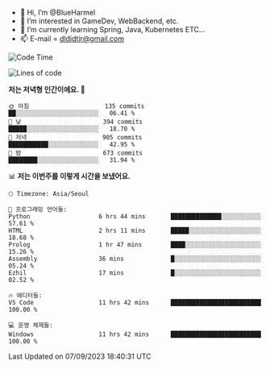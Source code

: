 - 👋 Hi, I’m @BlueHarmel
- 👀 I’m interested in GameDev, WebBackend, etc.
- 🌱 I’m currently learning Spring, Java, Kubernetes ETC...
- 📫 E-mail = dldjdtjr@gmail.com
  <!--START_SECTION:waka-->
![Code Time](http://img.shields.io/badge/Code%20Time-297%20hrs%2025%20mins-blue)

![Lines of code](https://img.shields.io/badge/%EC%A0%80%EB%8A%94%20%EC%97%AC%ED%83%9C%EA%B9%8C%EC%A7%80%20-39.3%20million%20%EC%A4%84%EC%9D%98%20%EC%BD%94%EB%93%9C%EB%A5%BC%20%EC%9E%91%EC%84%B1%ED%96%88%EC%96%B4%EC%9A%94.-blue)

**저는 저녁형 인간이에요. 🦉** 

```text
🌞 아침                     135 commits         ██░░░░░░░░░░░░░░░░░░░░░░░   06.41 % 
🌆 낮　                     394 commits         █████░░░░░░░░░░░░░░░░░░░░   18.70 % 
🌃 저녁                     905 commits         ███████████░░░░░░░░░░░░░░   42.95 % 
🌙 밤　                     673 commits         ████████░░░░░░░░░░░░░░░░░   31.94 % 
```


📊 **저는 이번주를 이렇게 시간을 보냈어요.** 

```text
🕑︎ Timezone: Asia/Seoul

💬 프로그래밍 언어들: 
Python                   6 hrs 44 mins       ██████████████░░░░░░░░░░░   57.61 % 
HTML                     2 hrs 11 mins       █████░░░░░░░░░░░░░░░░░░░░   18.68 % 
Prolog                   1 hr 47 mins        ████░░░░░░░░░░░░░░░░░░░░░   15.26 % 
Assembly                 36 mins             █░░░░░░░░░░░░░░░░░░░░░░░░   05.24 % 
Ezhil                    17 mins             █░░░░░░░░░░░░░░░░░░░░░░░░   02.52 % 

🔥 에디터들: 
VS Code                  11 hrs 42 mins      █████████████████████████   100.00 % 

💻 운영 체제들: 
Windows                  11 hrs 42 mins      █████████████████████████   100.00 % 
```


 Last Updated on 07/09/2023 18:40:31 UTC
<!--END_SECTION:waka-->
<!---
BlueHarmel/BlueHarmel is a ✨ special ✨ repository because its `README.md` (this file) appears on your GitHub profile.
You can click the Preview link to take a look at your changes.
--->

